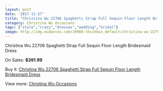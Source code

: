 ```yaml
---
layout: post
date: '2017-11-27'
title: "Christina Wu 22706 Spaghetti Strap Full Sequin Floor Length Bridesmaid Dress"
category: Christina Wu Occasions
tags: ["style","crazy","dresses","wedding","bridal"]
image: http://img.eudances.com/19960-thickbox_default/christina-wu-22706-spaghetti-strap-full-sequin-floor-length-bridesmaid-dress.jpg
---
```

Christina Wu 22706 Spaghetti Strap Full Sequin Floor Length Bridesmaid Dress

On Sales: **$391.99**
<a href="https://www.eudances.com/en/christina-wu-occasions/5968-christina-wu-22706-spaghetti-strap-full-sequin-floor-length-bridesmaid-dress.html"><amp-img layout="responsive" width="600" height="600" src="//img.eudances.com/19960-thickbox_default/christina-wu-22706-spaghetti-strap-full-sequin-floor-length-bridesmaid-dress.jpg" alt="Christina Wu 22706 Spaghetti Strap Full Sequin Floor Length Bridesmaid Dress 0" /></a>
<a href="https://www.eudances.com/en/christina-wu-occasions/5968-christina-wu-22706-spaghetti-strap-full-sequin-floor-length-bridesmaid-dress.html"><amp-img layout="responsive" width="600" height="600" src="//img.eudances.com/19961-thickbox_default/christina-wu-22706-spaghetti-strap-full-sequin-floor-length-bridesmaid-dress.jpg" alt="Christina Wu 22706 Spaghetti Strap Full Sequin Floor Length Bridesmaid Dress 1" /></a>

Buy it: [Christina Wu 22706 Spaghetti Strap Full Sequin Floor Length Bridesmaid Dress](https://www.eudances.com/en/christina-wu-occasions/5968-christina-wu-22706-spaghetti-strap-full-sequin-floor-length-bridesmaid-dress.html "Christina Wu 22706 Spaghetti Strap Full Sequin Floor Length Bridesmaid Dress")

View more: [Christina Wu Occasions](https://www.eudances.com/en/59-christina-wu-occasions "Christina Wu Occasions")